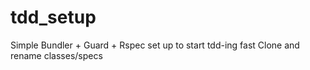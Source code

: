 # tdd_setup
Simple Bundler + Guard + Rspec set up to start tdd-ing fast
Clone and rename classes/specs
